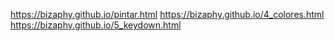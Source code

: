 https://bizaphy.github.io/pintar.html
https://bizaphy.github.io/4_colores.html
https://bizaphy.github.io/5_keydown.html
